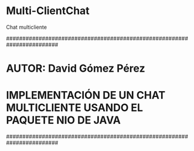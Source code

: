 # Multi-ClientChat
Chat multicliente


########################################################################
# AUTOR: David Gómez Pérez                                             #
# IMPLEMENTACIÓN DE UN CHAT MULTICLIENTE USANDO EL PAQUETE NIO DE JAVA #
########################################################################

